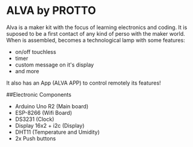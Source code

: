 # ALVA by PROTTO

Alva is a maker kit with the focus of learning electronics and coding. It is suposed to be a first contact of any kind of perso with the maker world. When is assembled, becomes a technological lamp with some features:

- on/off touchless
- timer
- custom message on it's display
- and more

It also has an App (ALVA APP) to control remotely its features!

##Electronic Components
- Arduino Uno R2 (Main board)
- ESP-8266 (Wifi Board)
- DS3231 (Clock)
- Display 16x2 + i2c (Display)
- DHT11 (Temperature and Umidity)
- 2x Push buttons
